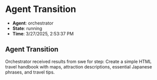 # Agent Transition

- **Agent**: orchestrator
- **State**: running
- **Time**: 3/27/2025, 2:53:37 PM

## Agent Transition

Orchestrator received results from swe for step: Create a simple HTML travel handbook with maps, attraction descriptions, essential Japanese phrases, and travel tips.

